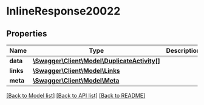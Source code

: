 # InlineResponse20022

## Properties
Name | Type | Description | Notes
------------ | ------------- | ------------- | -------------
**data** | [**\Swagger\Client\Model\DuplicateActivity[]**](DuplicateActivity.md) |  | [optional] 
**links** | [**\Swagger\Client\Model\Links**](Links.md) |  | [optional] 
**meta** | [**\Swagger\Client\Model\Meta**](Meta.md) |  | [optional] 

[[Back to Model list]](../README.md#documentation-for-models) [[Back to API list]](../README.md#documentation-for-api-endpoints) [[Back to README]](../README.md)

